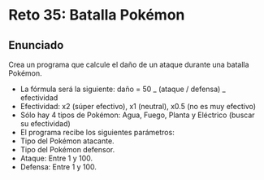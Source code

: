 # Reto 35: Batalla Pokémon

## Enunciado

Crea un programa que calcule el daño de un ataque durante una batalla Pokémon.

- La fórmula será la siguiente: daño = 50 _ (ataque / defensa) _ efectividad
- Efectividad: x2 (súper efectivo), x1 (neutral), x0.5 (no es muy efectivo)
- Sólo hay 4 tipos de Pokémon: Agua, Fuego, Planta y Eléctrico (buscar su efectividad)
- El programa recibe los siguientes parámetros:
- Tipo del Pokémon atacante.
- Tipo del Pokémon defensor.
- Ataque: Entre 1 y 100.
- Defensa: Entre 1 y 100.
